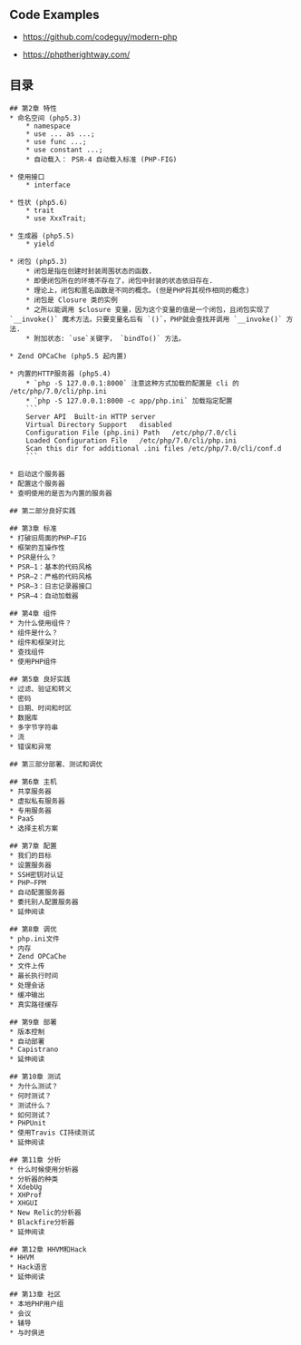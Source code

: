 ## Code Examples
* https://github.com/codeguy/modern-php

* https://phptherightway.com/

## 目录
```
## 第2章 特性
* 命名空间 (php5.3)
    * namespace
    * use ... as ...;
    * use func ...;
    * use constant ...;
    * 自动载入： PSR-4 自动载入标准 (PHP-FIG)

* 使用接口
    * interface

* 性状 (php5.6)
    * trait
    * use XxxTrait;

* 生成器 (php5.5)
    * yield

* 闭包 (php5.3)
    * 闭包是指在创建时封装周围状态的函数.
    * 即便闭包所在的环境不存在了，闭包中封装的状态依旧存在.
    * 理论上，闭包和匿名函数是不同的概念。(但是PHP将其视作相同的概念)
    * 闭包是 Closure 类的实例
    * 之所以能调用 $closure 变量，因为这个变量的值是一个闭包，且闭包实现了 `__invoke()` 魔术方法。只要变量名后有 `()`，PHP就会查找并调用 `__invoke()` 方法.
    * 附加状态: `use`关键字， `bindTo()` 方法。

* Zend OPCaChe (php5.5 起内置)

* 内置的HTTP服务器 (php5.4)
    * `php -S 127.0.0.1:8000` 注意这种方式加载的配置是 cli 的 /etc/php/7.0/cli/php.ini
    * `php -S 127.0.0.1:8000 -c app/php.ini` 加载指定配置
    ```
    Server API	Built-in HTTP server
    Virtual Directory Support	disabled
    Configuration File (php.ini) Path	/etc/php/7.0/cli
    Loaded Configuration File	/etc/php/7.0/cli/php.ini
    Scan this dir for additional .ini files	/etc/php/7.0/cli/conf.d
    ```

* 启动这个服务器
* 配置这个服务器
* 查明使用的是否为内置的服务器

## 第二部分良好实践

## 第3章 标准
* 打破旧局面的PHP—FIG
* 框架的互操作性
* PSR是什么？
* PSR—1：基本的代码风格
* PSR—2：严格的代码风格
* PSR—3：日志记录器接口
* PSR—4：自动加载器

## 第4章 组件
* 为什么使用组件？
* 组件是什么？
* 组件和框架对比
* 查找组件
* 使用PHP组件

## 第5章 良好实践
* 过滤、验证和转义
* 密码
* 日期、时间和时区
* 数据库
* 多字节字符串
* 流
* 错误和异常

## 第三部分部署、测试和调优

## 第6章 主机
* 共享服务器
* 虚拟私有服务器
* 专用服务器
* PaaS
* 选择主机方案

## 第7章 配置
* 我们的目标
* 设置服务器
* SSH密钥对认证
* PHP—FPM
* 自动配置服务器
* 委托别人配置服务器
* 延伸阅读

## 第8章 调优
* php.ini文件
* 内存
* Zend OPCaChe
* 文件上传
* 最长执行时间
* 处理会话
* 缓冲输出
* 真实路径缓存

## 第9章 部署
* 版本控制
* 自动部署
* Capistrano
* 延伸阅读

## 第10章 测试
* 为什么测试？
* 何时测试？
* 测试什么？
* 如何测试？
* PHPUnit
* 使用Travis CI持续测试
* 延伸阅读

## 第11章 分析
* 什么时候使用分析器
* 分析器的种类
* XdebUg
* XHProf
* XHGUI
* New Relic的分析器
* Blackfire分析器
* 延伸阅读

## 第12章 HHVM和Hack
* HHVM
* Hack语言
* 延伸阅读

## 第13章 社区
* 本地PHP用户组
* 会议
* 辅导
* 与时俱进
```
